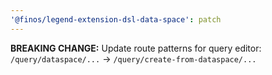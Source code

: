 ```yaml
---
'@finos/legend-extension-dsl-data-space': patch
---
```


**BREAKING CHANGE:** Update route patterns for query editor: `/query/dataspace/...` -> `/query/create-from-dataspace/...`
